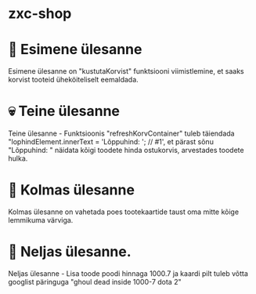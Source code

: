 # zxc-shop
# 🌌 Esimene ülesanne
Esimene ülesanne on "kustutaKorvist" funktsiooni viimistlemine, et saaks korvist tooteid üheköiteliselt eemaldada.
# 💀 Teine ülesanne
Teine ülesanne - Funktsioonis "refreshKorvContainer" tuleb täiendada "lophindElement.innerText = 'Lõppuhind: '; // #1', et pärast sõnu "Lõppuhind: " näidata kõigi toodete hinda ostukorvis, arvestades toodete hulka.
# 🥇 Kolmas ülesanne
Kolmas ülesanne on vahetada poes tootekaartide taust oma mitte kõige lemmikuma värviga.
# 🎰 Neljas ülesanne.
Neljas ülesanne - Lisa toode poodi hinnaga 1000.7 ja kaardi pilt tuleb võtta googlist päringuga "ghoul dead inside 1000-7 dota 2"
